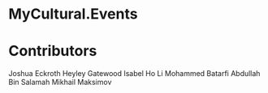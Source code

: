 # MyCultural.Events

# Contributors

Joshua Eckroth
Heyley Gatewood
Isabel Ho Li
Mohammed Batarfi
Abdullah Bin Salamah
Mikhail Maksimov
